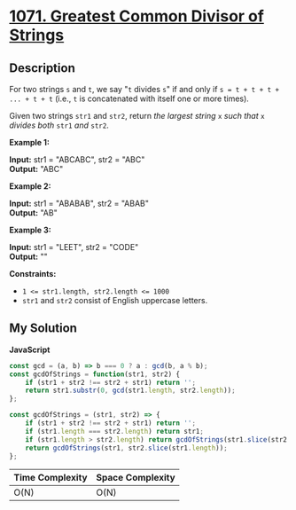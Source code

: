 # [1071. Greatest Common Divisor of Strings](https://leetcode.com/problems/greatest-common-divisor-of-strings)

## Description

For two strings `s` and `t`, we say "`t` divides `s`" if and only if `s = t + t + t + ... + t + t` (i.e., `t` is concatenated with itself one or more times).

Given two strings `str1` and `str2`, return _the largest string_ `x` _such that_ `x` _divides both_ `str1` _and_ `str2`.

**Example 1:**

**Input:** str1 = "ABCABC", str2 = "ABC"  
**Output:** "ABC"

**Example 2:**

**Input:** str1 = "ABABAB", str2 = "ABAB"  
**Output:** "AB"

**Example 3:**

**Input:** str1 = "LEET", str2 = "CODE"  
**Output:** ""

**Constraints:**

- `1 <= str1.length, str2.length <= 1000`
- `str1` and `str2` consist of English uppercase letters.

## My Solution

**JavaScript**

```js
const gcd = (a, b) => b === 0 ? a : gcd(b, a % b);
const gcdOfStrings = function(str1, str2) {
    if (str1 + str2 !== str2 + str1) return '';
    return str1.substr(0, gcd(str1.length, str2.length));
};
```

```js
const gcdOfStrings = (str1, str2) => {
    if (str1 + str2 !== str2 + str1) return '';
    if (str1.length === str2.length) return str1;
    if (str1.length > str2.length) return gcdOfStrings(str1.slice(str2.length), str2);
    return gcdOfStrings(str1, str2.slice(str1.length));
};
```

| Time Complexity | Space Complexity |
| --------------- | ---------------- |
| O(N)            | O(N)             |
